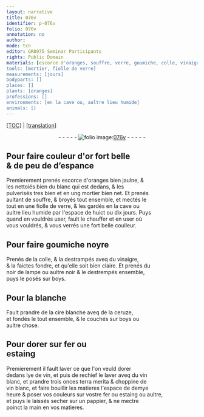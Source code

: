 ```yaml
---
layout: narrative
title: 076v
identifier: p-076v
folio: 076v
annotation: no
author:
mode: tcn
editor: GR8975 Seminar Participants
rights: Public Domain
materials: [escorce d'oranges, souffre, verre, goumiche, colle, vinaigre, noir de lampe, boys, cire blanche, ceruze, fer, estaing, lye de vin, vin blanc, terra merita, pappier]
tools: [mortier, fiolle de verre]
measurements: [jours]
bodyparts: []
places: []
plants: [oranges]
professions: []
environments: [en la cave ou, aultre lieu humide]
animals: []
---
```


<p><a href="{{ site.baseurl }}/normalized/">[TOC]</a> | <a href="{{ site.baseurl }}/texts/p-076v_tl/" target="_blank">[translation]</a></p><div class="folio" align="center">- - - - - <a href="http://gallica.bnf.fr/ark:/12148/btv1b10500001g/f158.item" target="_blank"><img src="https://cu-mkp.github.io/2017-workshop-edition/assets/photo-icon.png" alt="folio image: " style="display:inline-block; margin-bottom:-3px;"/>076v</a> - - - - - </div>  
  

## Pour faire couleur d'or fort belle<br/> & de peu de d’espance

 
Premierement prenés <span class="m">escorce d'<span class="pa">oranges</span></span> bien jaulne, &<br/> les nettoiés bien du blanc qui est dedans, & les<br/> pulverisés tres bien <span class="del">et</span> <span class="add">en</span> ung <span class="tl">mortier</span> bien net. Et prenés<br/> aultant de <span class="m">souffre</span>, & broyés tout ensemble, et mectés le<br/> tout en une <span class="tl">fiolle de <span class="m">verre</span></span>, & les gardés <span class="env">en la cave ou<br/></span> <span class="env">au<span class="exp">ltr</span>e lieu humide</span> par l'espace de huict ou dix <span class="ms"><span class="tmp">jours</span></span>. Puys<br/> quand en vouldrés user, fault le chauffer et en user où<br/> vous vouldrés, & vous verrés une fort belle coulleur.
 
 
  

## Pour faire <span class="m">goumiche</span> noyre 

 
Prenés de la <span class="m">colle</span>, & la destrampés aveq du <span class="m">vinaigre</span>,<br/> & la faictes fondre, et qu'elle soit bien claire. Et prenés du<br/> <span class="m">noir de lampe</span> ou au<span class="exp">ltr</span>e noir & le destrempés ensemble,<br/> puys le posés sur <span class="m">boys</span>.
 
 
  

## Pour la blanche

 
Fault prandre de la <span class="m">cire blanche</span> aveq de la <span class="m">ceruze</span>,<br/> et fondés le tout ensemble, & le couchés sur <span class="m">boys</span> ou<br/> au<span class="exp">ltr</span>e chose.
 
 
  

## Pour dorer sur <span class="m">fer</span> ou<br/> <span class="m">estaing</span>

 
Premierement il fault laver ce q<span class="exp">ue</span> l'on veuld dorer<br/> dedans <span class="m">lye de vin</span>, et puis de rechief le laver aveq du <span class="m">vin<br/> blanc</span>, et prandre trois onces <span class="m">terra merita</span> & choppine de<br/> <span class="m">vin blanc</span>, et faire bouillir les matieres l'espace de demye<br/> heure & poser vos couleurs sur v<span class="exp">ost</span>re <span class="m">fer</span> ou <span class="m">estaing</span> ou au<span class="exp">ltr</span>e,<br/> et puys le laissés secher sur un <span class="m">pappier</span>, & ne mectre<br/> poinct la main en vos matieres.
 
